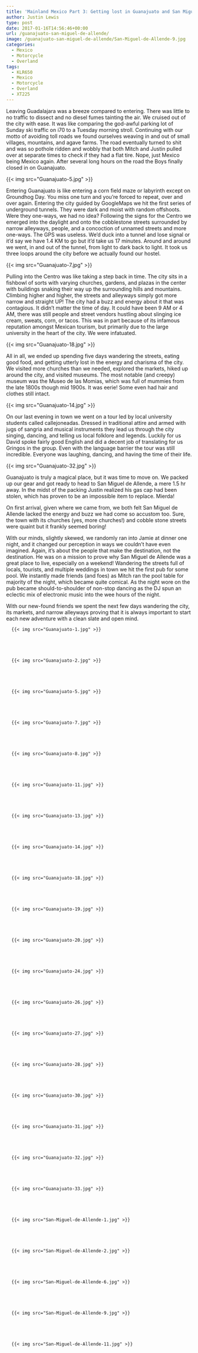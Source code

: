 ```yaml
---
title: 'Mainland Mexico Part 3: Getting lost in Guanajuato and San Miguel de Allende'
author: Justin Lewis
type: post
date: 2017-01-16T14:56:46+00:00
url: /guanajuato-san-miguel-de-allende/
image: /guanajuato-san-miguel-de-allende/San-Miguel-de-Allende-9.jpg
categories:
  - Mexico
  - Motorcycle
  - Overland
tags:
  - KLR650
  - Mexico
  - Motorcycle
  - Overland
  - XT225
---
```

Leaving Guadalajara was a breeze compared to entering. There was little to no traffic to dissect and no diesel fumes tainting the air. We cruised out of the city with ease. It was like comparing the god-awful parking lot of Sunday ski traffic on i70 to a Tuesday morning stroll. Continuing with our motto of avoiding toll roads we found ourselves weaving in and out of small villages, mountains, and agave farms. The road eventually turned to shit and was so pothole ridden and wobbly that both Mitch and Justin pulled over at separate times to check if they had a flat tire. Nope, just Mexico being Mexico again. After several long hours on the road the Boys finally closed in on Guanajuato.


  {{< img src="Guanajuato-5.jpg" >}}
		      



Entering Guanajuato is like entering a corn field maze or labyrinth except on Groundhog Day. You miss one turn and you’re forced to repeat, over and over again. Entering the city guided by GoogleMaps we hit the first series of underground tunnels. They were dark and moist with random offshoots. Were they one-ways, we had no idea? Following the signs for the Centro we emerged into the daylight and onto the cobblestone streets surrounded by narrow alleyways, people, and a concoction of unnamed streets and more one-ways. The GPS was useless. We’d duck into a tunnel and lose signal or it’d say we have 1.4 KM to go but it’d take us 17 minutes. Around and around we went, in and out of the tunnel, from light to dark back to light. It took us three loops around the city before we actually found our hostel.


  {{< img src="Guanajuato-7.jpg" >}}
		      


Pulling into the Centro was like taking a step back in time. The city sits in a fishbowl of sorts with varying churches, gardens, and plazas in the center with buildings snaking their way up the surrounding hills and mountains. Climbing higher and higher, the streets and alleyways simply got more narrow and straight UP! The city had a buzz and energy about it that was contagious. It didn’t matter the time of day. It could have been 9 AM or 4 AM, there was still people and street vendors hustling about slinging ice cream, sweats, corn, or tacos. This was in part because of its infamous reputation amongst Mexican tourism, but primarily due to the large university in the heart of the city. We were infatuated.


  {{< img src="Guanajuato-18.jpg" >}}
		      


All in all, we ended up spending five days wandering the streets, eating good food, and getting utterly lost in the energy and charisma of the city. We visited more churches than we needed, explored the markets, hiked up around the city, and visited museums. The most notable (and creepy) museum was the Museo de las Momias, which was full of mummies from the late 1800s though mid 1900s. It was eerie! Some even had hair and clothes still intact.


  {{< img src="Guanajuato-14.jpg" >}}
		      


On our last evening in town we went on a tour led by local university students called callejoneadas. Dressed in traditional attire and armed with jugs of sangria and musical instruments they lead us through the city singing, dancing, and telling us local folklore and legends. Luckily for us David spoke fairly good English and did a decent job of translating for us Gringos in the group. Even with the language barrier the tour was still incredible. Everyone was laughing, dancing, and having the time of their life.


  {{< img src="Guanajuato-32.jpg" >}}
		      


Guanajuato is truly a magical place, but it was time to move on. We packed up our gear and got ready to head to San Miguel de Allende, a mere 1.5 hr away. In the midst of the packing Justin realized his gas cap had been stolen, which has proven to be an impossible item to replace. Mierda!

On first arrival, given where we came from, we both felt San Miguel de Allende lacked the energy and buzz we had come so accustom too. Sure, the town with its churches (yes, more churches!) and cobble stone streets were quaint but it frankly seemed boring!

With our minds, slightly skewed, we randomly ran into Jamie at dinner one night, and it changed our perception in ways we couldn’t have even imagined. Again, it’s about the people that make the destination, not the destination. He was on a mission to prove why San Miguel de Allende was a great place to live, especially on a weekend! Wandering the streets full of locals, tourists, and multiple weddings in town we hit the first pub for some pool. We instantly made friends (and foes) as Mitch ran the pool table for majority of the night, which became quite comical. As the night wore on the pub became should-to-shoulder of non-stop dancing as the DJ spun an eclectic mix of electronic music into the wee hours of the night.

With our new-found friends we spent the next few days wandering the city, its markets, and narrow alleyways proving that it is always important to start each new adventure with a clean slate and open mind.





      {{< img src="Guanajuato-1.jpg" >}}
                
    



      {{< img src="Guanajuato-2.jpg" >}}
                
    



      {{< img src="Guanajuato-5.jpg" >}}
                
    



      {{< img src="Guanajuato-7.jpg" >}}
                
    



      {{< img src="Guanajuato-8.jpg" >}}
                
    



      {{< img src="Guanajuato-11.jpg" >}}
                
    



      {{< img src="Guanajuato-13.jpg" >}}
                
    



      {{< img src="Guanajuato-14.jpg" >}}
                
    



      {{< img src="Guanajuato-18.jpg" >}}
                
    



      {{< img src="Guanajuato-19.jpg" >}}
                
    



      {{< img src="Guanajuato-20.jpg" >}}
                
    



      {{< img src="Guanajuato-24.jpg" >}}
                
    



      {{< img src="Guanajuato-26.jpg" >}}
                
    



      {{< img src="Guanajuato-27.jpg" >}}
                
    



      {{< img src="Guanajuato-28.jpg" >}}
                
    



      {{< img src="Guanajuato-30.jpg" >}}
                
    



      {{< img src="Guanajuato-31.jpg" >}}
                
    



      {{< img src="Guanajuato-32.jpg" >}}
                
    



      {{< img src="Guanajuato-33.jpg" >}}
                
    



      {{< img src="San-Miguel-de-Allende-1.jpg" >}}
                
    



      {{< img src="San-Miguel-de-Allende-2.jpg" >}}
                
    



      {{< img src="San-Miguel-de-Allende-6.jpg" >}}
                
    



      {{< img src="San-Miguel-de-Allende-9.jpg" >}}
                
    



      {{< img src="San-Miguel-de-Allende-11.jpg" >}}
               